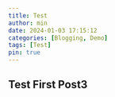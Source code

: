 ```yaml
---
title: Test
author: min
date: 2024-01-03 17:15:12
categories: [Blogging, Demo]
tags: [Test]
pin: true
---
```


## Test First Post3
